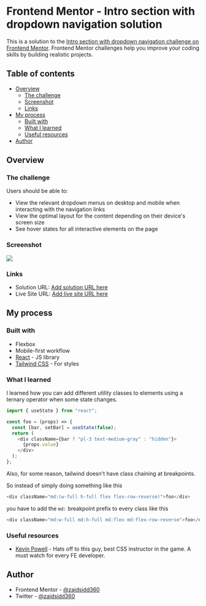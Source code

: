 # Frontend Mentor - Intro section with dropdown navigation solution

This is a solution to the [Intro section with dropdown navigation challenge on Frontend Mentor](https://www.frontendmentor.io/challenges/intro-section-with-dropdown-navigation-ryaPetHE5). Frontend Mentor challenges help you improve your coding skills by building realistic projects.

## Table of contents

- [Overview](#overview)
  - [The challenge](#the-challenge)
  - [Screenshot](#screenshot)
  - [Links](#links)
- [My process](#my-process)
  - [Built with](#built-with)
  - [What I learned](#what-i-learned)
  - [Useful resources](#useful-resources)
- [Author](#author)

## Overview

### The challenge

Users should be able to:

- View the relevant dropdown menus on desktop and mobile when interacting with the navigation links
- View the optimal layout for the content depending on their device's screen size
- See hover states for all interactive elements on the page

### Screenshot

![](./screenshot.jpg)

### Links

- Solution URL: [Add solution URL here](https://your-solution-url.com)
- Live Site URL: [Add live site URL here](https://your-live-site-url.com)

## My process

### Built with

- Flexbox
- Mobile-first workflow
- [React](https://reactjs.org/) - JS library
- [Tailwind CSS](https://styled-components.com/) - For styles

### What I learned

I learned how you can add different utility classes to elements using a ternary operator when some state changes.

```js
import { useState } from "react";

const foo = (props) => {
  const [bar, setBar] = useState(false);
  return (
    <div className={bar ? "pl-3 text-medium-gray" : "hidden"}>
      {props.value}
    </div>
  );
};
```

Also, for some reason, tailwind doesn't have class chaining at breakpoints.

So instead of simply doing something like this

```js
<div className="md:(w-full h-full flex flex-row-reverse)">foo</div>
```

you have to add the <code>md:</code> breakpoint prefix to every class like this

```js
<div className="md:w-full md:h-full md:flex md:flex-row-reverse">foo</div>
```

### Useful resources

- [Kevin Powell](https://www.example.com) - Hats off to this guy, best CSS instructor in the game. A must watch for every FE developer.

## Author

- Frontend Mentor - [@zaidsidd360](https://www.frontendmentor.io/profile/zaidsidd360)
- Twitter - [@zaidsidd360](https://www.twitter.com/zaidsidd360)
